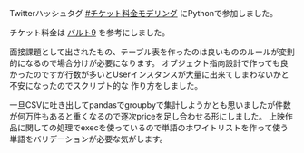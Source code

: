 Twitterハッシュタグ [#チケット料金モデリング](https://twitter.com/hashtag/%E3%83%81%E3%82%B1%E3%83%83%E3%83%88%E6%96%99%E9%87%91%E3%83%A2%E3%83%87%E3%83%AA%E3%83%B3%E3%82%B0?src=hash) にPythonで参加しました。

チケット料金は [バルト9](http://kinezo.jp/pc/price/wald9?ush=140feb4) を参考にしました。

面接課題として出されたもの、テーブル表を作ったのは良いもののルールが変則的になるので場合分けが必要になります。
オブジェクト指向設計で作っても良かったのですが行数が多いとUserインスタンスが大量に出来てしまわないかと不安になったのでスクリプト的な
作り方をしました。

一旦CSVに吐き出してpandasでgroupbyで集計しようかとも思いましたが件数が何万件もあると重くなるので逐次priceを足し合わせる形にしました。
上映作品に関しての処理でexecを使っているので単語のホワイトリストを作って使う単語をバリデーションが必要な気がします。